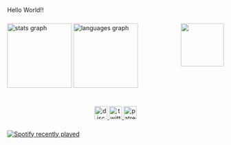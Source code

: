 <p align="left">Hello World!!</p>

###

<img align="right" height="100" src="https://cdn.discordapp.com/attachments/427932177397841935/1328588764376862741/Captulkolpkmre.PNG?ex=67874035&is=6785eeb5&hm=0302c7b3b1823113385d055ff4513008db1bbf148f061255b720e6485707196d&"  />

###

<div align="left">
  <img src="https://github-readme-stats.vercel.app/api?username=Hjuiihu&hide_title=false&hide_rank=false&show_icons=true&include_all_commits=true&count_private=true&disable_animations=false&theme=dracula&locale=en&hide_border=false&order=1" height="150" alt="stats graph"  />
  <img src="https://github-readme-stats.vercel.app/api/top-langs?username=Hjuiihu&locale=en&hide_title=false&layout=compact&card_width=320&langs_count=5&theme=dracula&hide_border=false&order=2" height="150" alt="languages graph"  />
</div>

###

<br clear="both">

<div align="center">
  <a href="delazdr" target="_blank">
    <img src="https://img.shields.io/static/v1?message=Discord&logo=discord&label=&color=7289DA&logoColor=white&labelColor=&style=for-the-badge" height="30" alt="discord logo"  />
  </a>
  <a href="https://x.com/hjuiihu" target="_blank">
    <img src="https://img.shields.io/static/v1?message=Twitter&logo=twitter&label=&color=1DA1F2&logoColor=white&labelColor=&style=for-the-badge" height="30" alt="twitter logo"  />
  </a>
  <a href="https://www.patreon.com/c/hjuiihu" target="_blank">
    <img src="https://img.shields.io/static/v1?message=Patreon&logo=patreon&label=&color=F96854&logoColor=white&labelColor=&style=for-the-badge" height="30" alt="patreon logo"  />
  </a>
</div>

###

<div align="left">
  <a href="https://open.spotify.com/user/bc728apg2liw2mdlh3j060fuw">
    <img src="https://spotify-recently-played-readme.vercel.app/api?user=bc728apg2liw2mdlh3j060fuw&count=5&unique=false" alt="Spotify recently played"  />
  </a>
</div>

###
